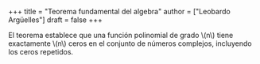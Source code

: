 +++
title = "Teorema fundamental del algebra"
author = ["Leobardo Argüelles"]
draft = false
+++

El teorema establece que una función polinomial de grado \\(n\\) tiene exactamente
\\(n\\) ceros en el conjunto de números complejos, incluyendo los ceros repetidos.

